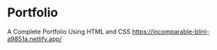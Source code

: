 # Portfolio
A Complete Portfolio  Using HTML and CSS 
https://incomparable-blini-a9851a.netlify.app/
